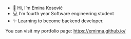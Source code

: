 - 👋 Hi, I’m Emina Kosović
- 💻 I’m fourth year Software engineering student
- ✨ Learning to become backend developer.

You can visit my portfolio page:
https://eminna.github.io/

<!---
eminna/eminna is a ✨ special ✨ repository because its `README.md` (this file) appears on your GitHub profile.
You can click the Preview link to take a look at your changes.
--->
